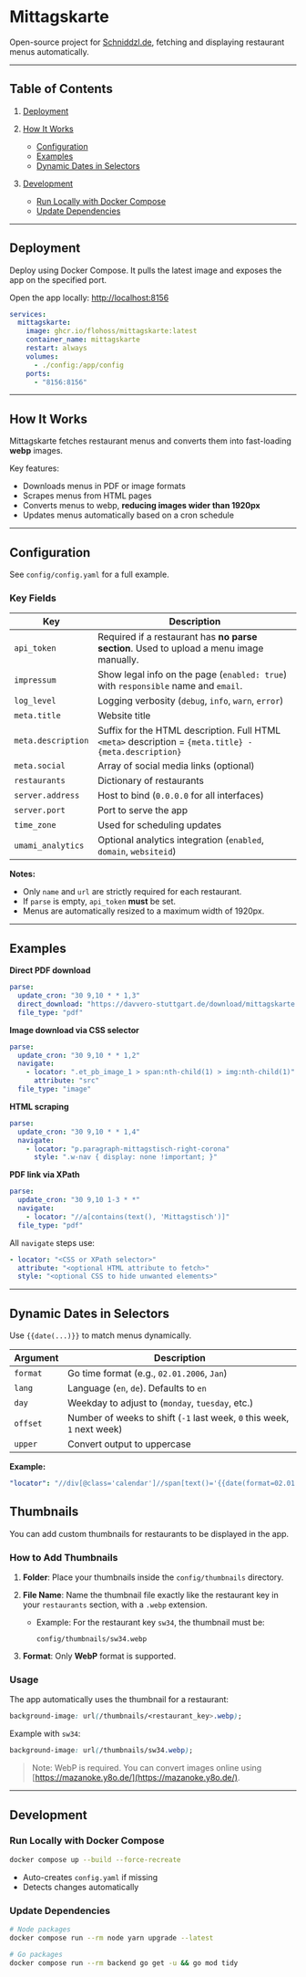 # Mittagskarte

Open-source project for [Schniddzl.de](https://schniddzl.de), fetching and displaying restaurant menus automatically.

---

## Table of Contents

1. [Deployment](#deployment)
2. [How It Works](#how-it-works)
   - [Configuration](#configuration)
   - [Examples](#examples)
   - [Dynamic Dates in Selectors](#dynamic-dates-in-selectors)

3. [Development](#development)
   - [Run Locally with Docker Compose](#run-locally-with-docker-compose)
   - [Update Dependencies](#update-dependencies)

---

## Deployment

Deploy using Docker Compose. It pulls the latest image and exposes the app on the specified port.

Open the app locally: [http://localhost:8156](http://localhost:8156)

```yaml
services:
  mittagskarte:
    image: ghcr.io/flohoss/mittagskarte:latest
    container_name: mittagskarte
    restart: always
    volumes:
      - ./config:/app/config
    ports:
      - "8156:8156"
```

---

## How It Works

Mittagskarte fetches restaurant menus and converts them into fast-loading **webp** images.

Key features:

- Downloads menus in PDF or image formats
- Scrapes menus from HTML pages
- Converts menus to webp, **reducing images wider than 1920px**
- Updates menus automatically based on a cron schedule

---

## Configuration

See `config/config.yaml` for a full example.

### Key Fields

| Key                | Description                                                                                           |
| ------------------ | ----------------------------------------------------------------------------------------------------- |
| `api_token`        | Required if a restaurant has **no parse section**. Used to upload a menu image manually.              |
| `impressum`        | Show legal info on the page (`enabled: true`) with `responsible` name and `email`.                    |
| `log_level`        | Logging verbosity (`debug`, `info`, `warn`, `error`)                                                  |
| `meta.title`       | Website title                                                                                         |
| `meta.description` | Suffix for the HTML description. Full HTML `<meta>` description = `{meta.title} - {meta.description}` |
| `meta.social`      | Array of social media links (optional)                                                                |
| `restaurants`      | Dictionary of restaurants                                                                             |
| `server.address`   | Host to bind (`0.0.0.0` for all interfaces)                                                           |
| `server.port`      | Port to serve the app                                                                                 |
| `time_zone`        | Used for scheduling updates                                                                           |
| `umami_analytics`  | Optional analytics integration (`enabled`, `domain`, `websiteid`)                                     |

**Notes:**

- Only `name` and `url` are strictly required for each restaurant.
- If `parse` is empty, `api_token` **must** be set.
- Menus are automatically resized to a maximum width of 1920px.

---

## Examples

**Direct PDF download**

```yaml
parse:
  update_cron: "30 9,10 * * 1,3"
  direct_download: "https://davvero-stuttgart.de/download/mittagskarte.pdf"
  file_type: "pdf"
```

**Image download via CSS selector**

```yaml
parse:
  update_cron: "30 9,10 * * 1,2"
  navigate:
    - locator: ".et_pb_image_1 > span:nth-child(1) > img:nth-child(1)"
      attribute: "src"
  file_type: "image"
```

**HTML scraping**

```yaml
parse:
  update_cron: "30 9,10 * * 1,4"
  navigate:
    - locator: "p.paragraph-mittagstisch-right-corona"
      style: ".w-nav { display: none !important; }"
```

**PDF link via XPath**

```yaml
parse:
  update_cron: "30 9,10 1-3 * *"
  navigate:
    - locator: "//a[contains(text(), 'Mittagstisch')]"
  file_type: "pdf"
```

All `navigate` steps use:

```yaml
- locator: "<CSS or XPath selector>"
  attribute: "<optional HTML attribute to fetch>"
  style: "<optional CSS to hide unwanted elements>"
```

---

## Dynamic Dates in Selectors

Use `{{date(...)}}` to match menus dynamically.

| Argument | Description                                                             |
| -------- | ----------------------------------------------------------------------- |
| `format` | Go time format (e.g., `02.01.2006`, `Jan`)                              |
| `lang`   | Language (`en`, `de`). Defaults to `en`                                 |
| `day`    | Weekday to adjust to (`monday`, `tuesday`, etc.)                        |
| `offset` | Number of weeks to shift (`-1` last week, `0` this week, `1` next week) |
| `upper`  | Convert output to uppercase                                             |

**Example:**

```yaml
"locator": "//div[@class='calendar']//span[text()='{{date(format=02.01.2006, day=fr, offset=-1)}}']"
```

## Thumbnails

You can add custom thumbnails for restaurants to be displayed in the app.

### How to Add Thumbnails

1. **Folder**: Place your thumbnails inside the `config/thumbnails` directory.
2. **File Name**: Name the thumbnail file exactly like the restaurant key in your `restaurants` section, with a `.webp` extension.
   - Example: For the restaurant key `sw34`, the thumbnail must be:

     ```
     config/thumbnails/sw34.webp
     ```

3. **Format**: Only **WebP** format is supported.

### Usage

The app automatically uses the thumbnail for a restaurant:

```css
background-image: url(/thumbnails/<restaurant_key>.webp);
```

Example with `sw34`:

```css
background-image: url(/thumbnails/sw34.webp);
```

> Note: WebP is required. You can convert images online using [https://mazanoke.y8o.de/](https://mazanoke.y8o.de/).

---

## Development

### Run Locally with Docker Compose

```bash
docker compose up --build --force-recreate
```

- Auto-creates `config.yaml` if missing
- Detects changes automatically

### Update Dependencies

```bash
# Node packages
docker compose run --rm node yarn upgrade --latest

# Go packages
docker compose run --rm backend go get -u && go mod tidy
```
